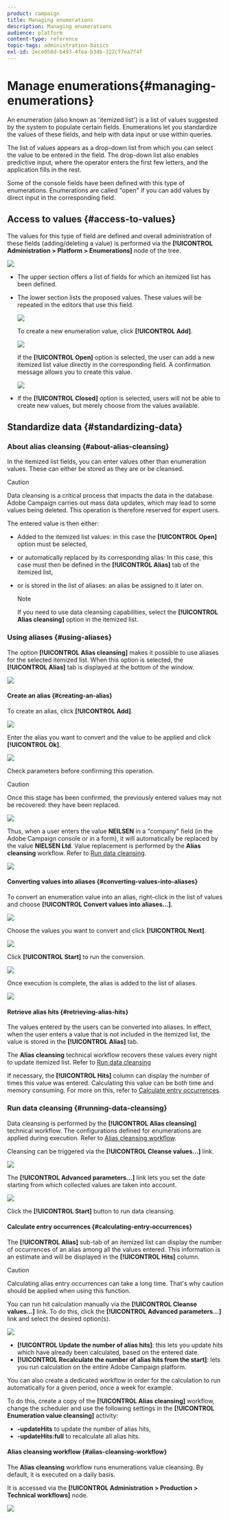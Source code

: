 ```yaml
---
product: campaign
title: Managing enumerations
description: Managing enumerations
audience: platform
content-type: reference
topic-tags: administration-basics
exl-id: 2ece058d-b493-4fea-b3db-322cf7ea7f4f
---
```

# Manage enumerations{#managing-enumerations}

An enumeration (also known as 'itemized list') is a list of values suggested by the system to populate certain fields. Enumerations let you standardize the values of these fields, and help with data input or use within queries.

The list of values appears as a drop-down list from which you can select the value to be entered in the field. The drop-down list also enables predictive input, where the operator enters the first few letters, and the application fills in the rest.

Some of the console fields have been defined with this type of enumerations. Enumerations are called "open" if you can add values by direct input in the corresponding field.

## Access to values {#access-to-values}

The values for this type of field are defined and overall administration of these fields (adding/deleting a value) is performed via the **[!UICONTROL Administration > Platform > Enumerations]** node of the tree.

![](assets/s_ncs_user_itemized_list_node.png)

* The upper section offers a list of fields for which an itemized list has been defined.
* The lower section lists the proposed values. These values will be repeated in the editors that use this field.

  ![](assets/s_ncs_user_itemized_list_values.png)

  To create a new enumeration value, click **[!UICONTROL Add]**.

  ![](assets/s_ncs_user_itemized_list.png)

  If the **[!UICONTROL Open]** option is selected, the user can add a new itemized list value directly in the corresponding field. A confirmation message allows you to create this value.

  ![](assets/s_ncs_user_itemized_list_new_value.png)

* If the **[!UICONTROL Closed]** option is selected, users will not be able to create new values, but merely choose from the values available.

## Standardize data {#standardizing-data}

### About alias cleansing {#about-alias-cleansing}

In the itemized list fields, you can enter values other than enumeration values. These can either be stored as they are or be cleansed.

>[!CAUTION]
>
>Data cleansing is a critical process that impacts the data in the database. Adobe Campaign carries out mass data updates, which may lead to some values being deleted. This operation is therefore reserved for expert users.

The entered value is then either:

* Added to the itemized list values: in this case the **[!UICONTROL Open]** option must be selected,
* or automatically replaced by its corresponding alias: In this case, this case must then be defined in the **[!UICONTROL Alias]** tab of the itemized list,
* or is stored in the list of aliases: an alias be assigned to it later on.

  >[!NOTE]
  >
  >If you need to use data cleansing capabilities, select the **[!UICONTROL Alias cleansing]** option in the itemized list.

### Using aliases {#using-aliases}

The option **[!UICONTROL Alias cleansing]** makes it possible to use aliases for the selected itemized list. When this option is selected, the **[!UICONTROL Alias]** tab is displayed at the bottom of the window. 

![](assets/s_ncs_user_itemized_list_alias_option.png)

#### Create an alias {#creating-an-alias}

To create an alias, click **[!UICONTROL Add]**.

![](assets/s_ncs_user_itemized_list_alias_create.png)

Enter the alias you want to convert and the value to be applied and click **[!UICONTROL Ok]**.

![](assets/s_ncs_user_itemized_list_alias_create_2.png)

Check parameters before confirming this operation.

>[!CAUTION]
>
>Once this stage has been confirmed, the previously entered values may not be recovered: they have been replaced.

![](assets/s_ncs_user_itemized_list_alias_create_3.png)

Thus, when a user enters the value **NEILSEN** in a "company" field (in the Adobe Campaign console or in a form), it will automatically be replaced by the value **NIELSEN Ltd**. Value replacement is performed by the **Alias cleansing** workflow. Refer to [Run data cleansing](#running-data-cleansing).

![](assets/s_ncs_user_itemized_list_alias_use.png)

#### Converting values into aliases {#converting-values-into-aliases}

To convert an enumeration value into an alias, right-click in the list of values and choose **[!UICONTROL Convert values into aliases...]**. 

![](assets/s_ncs_user_itemized_list_alias_detail.png)

Choose the values you want to convert and click **[!UICONTROL Next]**.

![](assets/s_ncs_user_itemized_list_alias_transform.png)

Click **[!UICONTROL Start]** to run the conversion.

![](assets/s_ncs_user_itemized_list_alias_detail1.png)

Once execution is complete, the alias is added to the list of aliases.

![](assets/s_ncs_user_itemized_list_alias_detail2.png)

#### Retrieve alias hits {#retrieving-alias-hits}

The values entered by the users can be converted into aliases. In effect, when the user enters a value that is not included in the itemized list, the value is stored in the **[!UICONTROL Alias]** tab.

The **Alias cleansing** technical workflow recovers these values every night to update itemized list. Refer to [Run data cleansing](#running-data-cleansing)

If necessary, the **[!UICONTROL Hits]** column can display the number of times this value was entered. Calculating this value can be both time and memory consuming. For more on this, refer to [Calculate entry occurrences](#calculating-entry-occurrences).

### Run data cleansing {#running-data-cleansing}

Data cleansing is performed by the **[!UICONTROL Alias cleansing]** technical workflow. The configurations defined for enumerations are applied during execution. Refer to [Alias cleansing workflow](#alias-cleansing-workflow).

Cleansing can be triggered via the **[!UICONTROL Cleanse values...]** link.

![](assets/s_ncs_user_itemized_list_alias_start_normalize.png)

The **[!UICONTROL Advanced parameters...]** link lets you set the date starting from which collected values are taken into account.

![](assets/s_ncs_user_itemized_list_alias_normalize.png)

Click the **[!UICONTROL Start]** button to run data cleansing.

#### Calculate entry occurrences {#calculating-entry-occurrences}

The **[!UICONTROL Alias]** sub-tab of an itemized list can display the number of occurrences of an alias among all the values entered. This information is an estimate and will be displayed in the **[!UICONTROL Hits]** column.

>[!CAUTION]
>
>Calculating alias entry occurrences can take a long time. That's why caution should be applied when using this function.

You can run hit calculation manually via the **[!UICONTROL Cleanse values...]** link. To do this, click the **[!UICONTROL Advanced parameters...]** link and select the desired option(s).

![](assets/s_ncs_user_itemized_list_alias_hits.png)

* **[!UICONTROL Update the number of alias hits]**: this lets you update hits which have already been calculated, based on the entered date.
* **[!UICONTROL Recalculate the number of alias hits from the start]**: lets you run calculation on the entire Adobe Campaign platform.

You can also create a dedicated workflow in order for the calculation to run automatically for a given period, once a week for example.

To do this, create a copy of the **[!UICONTROL Alias cleansing]** workflow, change the scheduler and use the following settings in the **[!UICONTROL Enumeration value cleansing]** activity:

* **-updateHits** to update the number of alias hits,
* **-updateHits:full** to recalculate all alias hits.

#### Alias cleansing workflow {#alias-cleansing-workflow}

The **Alias cleansing** workflow runs enumerations value cleansing. By default, it is executed on a daily basis.

It is accessed via the **[!UICONTROL Administration > Production > Technical workflows]** node.

![](assets/s_ncs_user_itemized_list_alias_wf.png)
